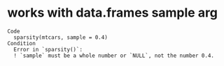 # works with data.frames sample arg

    Code
      sparsity(mtcars, sample = 0.4)
    Condition
      Error in `sparsity()`:
      ! `sample` must be a whole number or `NULL`, not the number 0.4.

